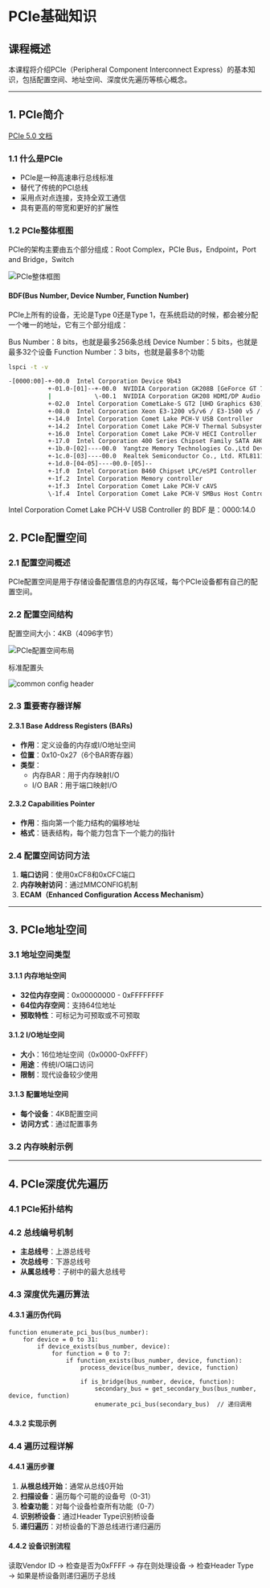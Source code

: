 # PCIe基础知识

## 课程概述

本课程将介绍PCIe（Peripheral Component Interconnect Express）的基本知识，包括配置空间、地址空间、深度优先遍历等核心概念。

---

## 1. PCIe简介

[PCIe 5.0 文档](https://picture.iczhiku.com/resource/eetop/SYkDTqhOLhpUTnMx.pdf)

### 1.1 什么是PCIe

- PCIe是一种高速串行总线标准
- 替代了传统的PCI总线
- 采用点对点连接，支持全双工通信
- 具有更高的带宽和更好的扩展性

### 1.2 PCIe整体框图

PCIe的架构主要由五个部分组成：Root Complex，PCIe Bus，Endpoint，Port and Bridge，Switch

![PCIe整体框图](imges/PCIe总体框图.png)

#### BDF(Bus Number, Device Number, Function Number)

PCIe上所有的设备，无论是Type 0还是Type 1，在系统启动的时候，都会被分配一个唯一的地址，它有三个部分组成：

Bus Number：8 bits，也就是最多256条总线
Device Number：5 bits，也就是最多32个设备
Function Number：3 bits，也就是最多8个功能

```sh
lspci -t -v
```

```bash
-[0000:00]-+-00.0  Intel Corporation Device 9b43
           +-01.0-[01]--+-00.0  NVIDIA Corporation GK208B [GeForce GT 730]
           |            \-00.1  NVIDIA Corporation GK208 HDMI/DP Audio Controller
           +-02.0  Intel Corporation CometLake-S GT2 [UHD Graphics 630]
           +-08.0  Intel Corporation Xeon E3-1200 v5/v6 / E3-1500 v5 / 6th/7th/8th Gen Core Processor Gaussian Mixture Model
           +-14.0  Intel Corporation Comet Lake PCH-V USB Controller
           +-14.2  Intel Corporation Comet Lake PCH-V Thermal Subsystem
           +-16.0  Intel Corporation Comet Lake PCH-V HECI Controller
           +-17.0  Intel Corporation 400 Series Chipset Family SATA AHCI Controller
           +-1b.0-[02]----00.0  Yangtze Memory Technologies Co.,Ltd Device 0071
           +-1c.0-[03]----00.0  Realtek Semiconductor Co., Ltd. RTL8111/8168/8411 PCI Express Gigabit Ethernet Controller
           +-1d.0-[04-05]----00.0-[05]--
           +-1f.0  Intel Corporation B460 Chipset LPC/eSPI Controller
           +-1f.2  Intel Corporation Memory controller
           +-1f.3  Intel Corporation Comet Lake PCH-V cAVS
           \-1f.4  Intel Corporation Comet Lake PCH-V SMBus Host Controller
```

Intel Corporation Comet Lake PCH-V USB Controller 的 BDF 是：0000:14.0

## 2. PCIe配置空间

### 2.1 配置空间概述

PCIe配置空间是用于存储设备配置信息的内存区域，每个PCIe设备都有自己的配置空间。

### 2.2 配置空间结构

配置空间大小：4KB（4096字节）

![PCIe配置空间布局](imges/pci-config-space-layout.png)

标准配置头

![common config header](imges/CommonConfigurationSpaceHeader.png)

### 2.3 重要寄存器详解

#### 2.3.1 Base Address Registers (BARs)

- **作用**：定义设备的内存或I/O地址空间
- **位置**：0x10-0x27（6个BAR寄存器）
- **类型**：
  - 内存BAR：用于内存映射I/O
  - I/O BAR：用于端口映射I/O

#### 2.3.2 Capabilities Pointer

- **作用**：指向第一个能力结构的偏移地址
- **格式**：链表结构，每个能力包含下一个能力的指针

### 2.4 配置空间访问方法

1. **端口访问**：使用0xCF8和0xCFC端口
2. **内存映射访问**：通过MMCONFIG机制
3. **ECAM（Enhanced Configuration Access Mechanism）**

---

## 3. PCIe地址空间

### 3.1 地址空间类型

#### 3.1.1 内存地址空间

- **32位内存空间**：0x00000000 - 0xFFFFFFFF
- **64位内存空间**：支持64位地址
- **预取特性**：可标记为可预取或不可预取

#### 3.1.2 I/O地址空间

- **大小**：16位地址空间（0x0000-0xFFFF）
- **用途**：传统I/O端口访问
- **限制**：现代设备较少使用

#### 3.1.3 配置地址空间

- **每个设备**：4KB配置空间
- **访问方式**：通过配置事务

### 3.2 内存映射示例

---

## 4. PCIe深度优先遍历

### 4.1 PCIe拓扑结构

### 4.2 总线编号机制

- **主总线号**：上游总线号
- **次总线号**：下游总线号
- **从属总线号**：子树中的最大总线号

### 4.3 深度优先遍历算法

#### 4.3.1 遍历伪代码

```
function enumerate_pci_bus(bus_number):
    for device = 0 to 31:
        if device_exists(bus_number, device):
            for function = 0 to 7:
                if function_exists(bus_number, device, function):
                    process_device(bus_number, device, function)
                    
                    if is_bridge(bus_number, device, function):
                        secondary_bus = get_secondary_bus(bus_number, device, function)
                        enumerate_pci_bus(secondary_bus)  // 递归调用
```

#### 4.3.2 实现示例

### 4.4 遍历过程详解

#### 4.4.1 遍历步骤

1. **从根总线开始**：通常从总线0开始
2. **扫描设备**：遍历每个可能的设备号（0-31）
3. **检查功能**：对每个设备检查所有功能（0-7）
4. **识别桥设备**：通过Header Type识别桥设备
5. **递归遍历**：对桥设备的下游总线进行递归遍历

#### 4.4.2 设备识别流程

读取Vendor ID → 检查是否为0xFFFF → 存在则处理设备 → 检查Header Type → 
如果是桥设备则递归遍历子总线

